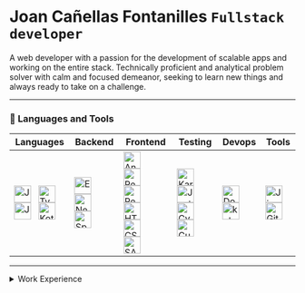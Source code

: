 # Joan Cañellas Fontanilles `Fullstack developer`

A web developer with a passion for the development of scalable apps and working on the entire stack. Technically proficient and analytical problem solver with calm and focused demeanor, seeking to learn new things and always ready to take on a challenge.

---

### 🧰 Languages and Tools


| Languages | Backend | Frontend | Testing | Devops | Tools |
|-----------|---------|----------|---------|--------|-------|
| <img align="left" alt="JavaScript" width="30px" style="padding-right:10px;" src="https://cdn.jsdelivr.net/gh/devicons/devicon/icons/javascript/javascript-plain.svg" /> <img align="left" alt="TypeScript" width="30px" style="padding-right:10px;" src="https://cdn.jsdelivr.net/gh/devicons/devicon/icons/typescript/typescript-plain.svg" /> <img align="left" alt="Java" width="30px" style="padding-right:10px;" src="https://cdn.jsdelivr.net/gh/devicons/devicon/icons/java/java-original.svg"/> <img align="left" alt="Kotlin" width="30px" style="padding-right:10px;" src="https://cdn.jsdelivr.net/gh/devicons/devicon/icons/kotlin/kotlin-original.svg"/> | <img align="left" alt="ExpressJS" width="30px" style="padding-right:10px;" src="https://cdn.jsdelivr.net/gh/devicons/devicon/icons/express/express-original.svg" /><img align="left" alt="NestJS" width="30px" style="padding-right:10px;" src="https://cdn.jsdelivr.net/gh/devicons/devicon/icons/nestjs/nestjs-plain.svg" /><img align="left" alt="Spring" width="30px" style="padding-right:10px;" src="https://cdn.jsdelivr.net/gh/devicons/devicon/icons/spring/spring-original.svg" /> | <img align="left" alt="Angular" width="30px" style="padding-right:10px;" src="https://cdn.jsdelivr.net/gh/devicons/devicon/icons/angularjs/angularjs-plain.svg" /> <img align="left" alt="React" width="30px" style="padding-right:10px;" src="https://cdn.jsdelivr.net/gh/devicons/devicon/icons/react/react-original.svg" /> <img align="left" alt="Redux" width="30px" style="padding-right:10px;" src="https://cdn.jsdelivr.net/gh/devicons/devicon/icons/redux/redux-original.svg" /> <img align="left" alt="HTML" width="30px" style="padding-right:10px;" src="https://cdn.jsdelivr.net/gh/devicons/devicon/icons/html5/html5-plain.svg" /> <img align="left" alt="CSS" width="30px" style="padding-right:10px;" src="https://cdn.jsdelivr.net/gh/devicons/devicon/icons/css3/css3-plain.svg" /> <img align="left" alt="SASS" width="30px" style="padding-right:10px;" src="https://cdn.jsdelivr.net/gh/devicons/devicon/icons/sass/sass-original.svg" /> | <img align="left" alt="Karma" width="30px" style="padding-right:10px;" src="https://cdn.jsdelivr.net/gh/devicons/devicon/icons/karma/karma-plain.svg" /> <img align="left" alt="Jest" width="30px" style="padding-right:10px;" src="https://cdn.jsdelivr.net/gh/devicons/devicon/icons/jest/jest-plain.svg" /> <img align="left" alt="Cypress" width="30px" style="padding-right:10px;" src="https://iconape.com/wp-content/files/gj/370774/svg/370774.svg" /> <img align="left" alt="Cucumber" width="30px" style="padding-right:10px;" src="https://cdn.jsdelivr.net/gh/devicons/devicon/icons/cucumber/cucumber-plain.svg" /> | <img align="left" alt="Docker" width="30px" style="padding-right:10px;" src="https://cdn.jsdelivr.net/gh/devicons/devicon/icons/docker/docker-plain.svg" /> <img align="left" alt="kubernetes" width="30px" style="padding-right:10px;" src="https://cdn.jsdelivr.net/gh/devicons/devicon/icons/kubernetes/kubernetes-plain.svg" /> | <img align="left" alt="Jira" width="30px" style="padding-right:10px;" src="https://cdn.jsdelivr.net/gh/devicons/devicon/icons/jira/jira-original.svg"  /> <img align="left" alt="Git" width="30px" style="padding-right:10px;" src="https://cdn.jsdelivr.net/gh/devicons/devicon/icons/git/git-original.svg"  /> |

---

<details>
  <summary>Work Experience</summary>
  
  <br />
  <br />
  
  **Senior Fullstack Developer** @ ClearPeaks
  
  06/2021 - 09/2022, Reus, Spain 
  
  Worked for a retail company on multiple projects involving the development of web applications that serve as the frontend for AI-based algorithms.
  * Determining coding requirements for specialized scripts. 
  * Work closely with customers in the specification and design of systems. 
  * Collaborate with a UX team to provide intuitive graphical user interfaces to enhance the user experience. 
  * Data storage, retrieval and manipulation for optimal performance. 
  * Creating and executing unit tests and performing application testing (e2e and performance). 
  * Familiarity with DevOps tools such as Jenkins for CI/CD, and deployment using K8s. 
  
  **Mid Fullstack Developer** @ ClearPeaks
  
  09/2020 - 06/2021, Reus, Spain 
  
  Development of a web based BI application for larger corporations.
  * Maintain complex technology infrastructure and communication between multiple services. 
  * Developed full stack web application for data visualization, with a voice and gesture-driven UI/UX.
  * Assisted in developing and implementing systems architecture designs, patterns and approaches. 
  * Worked with development methodologies such as Agile and Scrum.
  
  **Fullstack Developer** @ FM logistics (IKEA)
  
  12/2017 - 09/2020, Valls, Spain 
  
  Working on internal projects to help a warehouse management.
  * Effective software development based on business goals and business needs.
  * Worked closely in the development stage of many programs and services.
  * Management, optimisation and maintenance of a logistic system.
  
</details>
